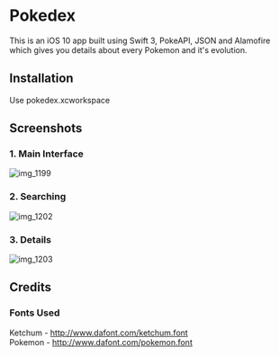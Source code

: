 # Pokedex
This is an iOS 10 app built using Swift 3, PokeAPI, JSON and Alamofire which gives you details about every Pokemon and it's evolution.   
## Installation
Use pokedex.xcworkspace
## Screenshots
### 1. Main Interface
![img_1199](https://cloud.githubusercontent.com/assets/11142761/21914932/675a7c4e-d95c-11e6-9ee7-3a26ebaf1b64.PNG)
### 2. Searching
![img_1202](https://cloud.githubusercontent.com/assets/11142761/21914956/8f91d23e-d95c-11e6-97cf-537e34e563cf.PNG)
### 3. Details
![img_1203](https://cloud.githubusercontent.com/assets/11142761/21914975/b7b1e178-d95c-11e6-92f8-ba2556e3c933.PNG)
## Credits
### Fonts Used
Ketchum - http://www.dafont.com/ketchum.font <br />
Pokemon - http://www.dafont.com/pokemon.font
